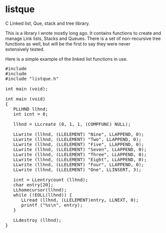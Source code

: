 # listque

C Linked list, Que, stack and tree library. 

This is a library I wrote mostly long ago. It contains functions to create and manage Link lists, Stacks and Queues. 
There is a set of non-recursive tree functions as well, but will be the first to say they were never extensively tested.

Here is a simple example of the linked list functions in use.  

<pre>
#include <stdlib.h>
#include <stdio.h>
#include "listque.h"

int main (void);

int main (void)
{
   PLLHND llhnd;
   int icnt = 0;

   llhnd = LLcreate (0, 1, 1, (COMPFUNC) NULL);

   LLwrite (llhnd, (LLELEMENT) "Nine", LLAPPEND, 0);
   LLwrite (llhnd, (LLELEMENT) "Two", LLAPPEND, 0);
   LLwrite (llhnd, (LLELEMENT) "Five", LLAPPEND, 0);
   LLwrite (llhnd, (LLELEMENT) "Seven", LLAPPEND, 0);
   LLwrite (llhnd, (LLELEMENT) "Three", LLAPPEND, 0);
   LLwrite (llhnd, (LLELEMENT) "Eight", LLAPPEND, 0);
   LLwrite (llhnd, (LLELEMENT) "Four", LLAPPEND, 0);
   LLwrite (llhnd, (LLELEMENT) "One", LLINSERT, 3);

   icnt = LLentrycount (llhnd);
   char entry[20];
   LLhomecursor(llhnd);
   while (!EOLL(llhnd)) {
      LLread (llhnd, (LLELEMENT)entry, LLNEXT, 0);
      printf ("%s\n", entry);
   }

   LLdestroy (llhnd);
}
</pre>
